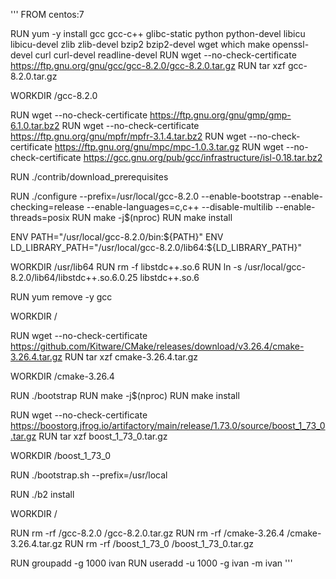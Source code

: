 '''
FROM centos:7

RUN yum -y install gcc gcc-c++ glibc-static python python-devel libicu libicu-devel zlib zlib-devel bzip2 bzip2-devel wget which make openssl-devel curl curl-devel readline-devel
RUN wget --no-check-certificate https://ftp.gnu.org/gnu/gcc/gcc-8.2.0/gcc-8.2.0.tar.gz
RUN tar xzf gcc-8.2.0.tar.gz

WORKDIR /gcc-8.2.0

RUN wget --no-check-certificate https://ftp.gnu.org/gnu/gmp/gmp-6.1.0.tar.bz2
RUN wget --no-check-certificate https://ftp.gnu.org/gnu/mpfr/mpfr-3.1.4.tar.bz2
RUN wget --no-check-certificate https://ftp.gnu.org/gnu/mpc/mpc-1.0.3.tar.gz
RUN wget --no-check-certificate https://gcc.gnu.org/pub/gcc/infrastructure/isl-0.18.tar.bz2

RUN ./contrib/download_prerequisites

RUN ./configure --prefix=/usr/local/gcc-8.2.0 --enable-bootstrap --enable-checking=release --enable-languages=c,c++ --disable-multilib --enable-threads=posix
RUN make -j$(nproc)
RUN make install

ENV PATH="/usr/local/gcc-8.2.0/bin:${PATH}"
ENV LD_LIBRARY_PATH="/usr/local/gcc-8.2.0/lib64:${LD_LIBRARY_PATH}"

WORKDIR /usr/lib64
RUN rm -f libstdc++.so.6
RUN ln -s /usr/local/gcc-8.2.0/lib64/libstdc++.so.6.0.25 libstdc++.so.6

RUN yum remove -y gcc

WORKDIR /

RUN wget --no-check-certificate https://github.com/Kitware/CMake/releases/download/v3.26.4/cmake-3.26.4.tar.gz
RUN tar xzf cmake-3.26.4.tar.gz

WORKDIR /cmake-3.26.4

RUN ./bootstrap
RUN make -j$(nproc)
RUN make install

RUN wget --no-check-certificate https://boostorg.jfrog.io/artifactory/main/release/1.73.0/source/boost_1_73_0.tar.gz
RUN tar xzf boost_1_73_0.tar.gz

WORKDIR /boost_1_73_0

RUN ./bootstrap.sh --prefix=/usr/local

RUN ./b2 install

WORKDIR /

RUN rm -rf /gcc-8.2.0 /gcc-8.2.0.tar.gz
RUN rm -rf /cmake-3.26.4 /cmake-3.26.4.tar.gz
RUN rm -rf /boost_1_73_0 /boost_1_73_0.tar.gz

RUN groupadd -g 1000 ivan
RUN useradd -u 1000 -g ivan -m ivan
'''